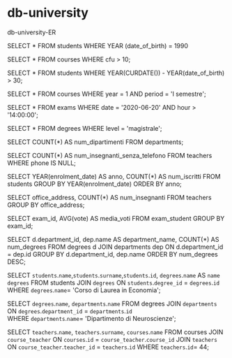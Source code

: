 # db-university

db-university-ER

<!-- SELECT -->
<!-- 1. Selezionare tutti gli studenti nati nel 1990 (160) -->

SELECT \*
FROM students
WHERE YEAR (date_of_birth) = 1990

<!-- 2. Selezionare tutti i corsi che valgono più di 10 crediti (479) -->

SELECT \*
FROM courses
WHERE cfu > 10;

<!-- 3. Selezionare tutti gli studenti che hanno più di 30 anni -->

SELECT \*
FROM students
WHERE YEAR(CURDATE()) - YEAR(date_of_birth) > 30;

<!-- 4. Selezionare tutti i corsi del primo semestre del primo anno di un qualsiasi corso di
laurea (286) -->

SELECT \*
FROM courses
WHERE year = 1
AND period = 'I semestre';

<!-- 5. Selezionare tutti gli appelli d'esame che avvengono nel pomeriggio (dopo le 14) del
20/06/2020 (21) -->

SELECT \*
FROM exams
WHERE date = '2020-06-20'
AND hour > '14:00:00';

<!-- 6. Selezionare tutti i corsi di laurea magistrale (38) -->

SELECT \*
FROM degrees
WHERE level = 'magistrale';

<!-- 7. Da quanti dipartimenti è composta l'università? (12) -->

SELECT COUNT(\*) AS num_dipartimenti
FROM departments;

<!-- 8. Quanti sono gli insegnanti che non hanno un numero di telefono? (50) -->

SELECT COUNT(\*) AS num_insegnanti_senza_telefono
FROM teachers
WHERE phone IS NULL;

<!-- GROUP -->
<!-- 1. Contare quanti iscritti ci sono stati ogni anno -->

SELECT YEAR(enrolment_date) AS anno, COUNT(\*) AS num_iscritti
FROM students
GROUP BY YEAR(enrolment_date)
ORDER BY anno;

<!-- 2. Contare gli insegnanti che hanno l'ufficio nello stesso edificio -->

SELECT office_address, COUNT(\*) AS num_insegnanti
FROM teachers
GROUP BY office_address;

<!-- 3. Calcolare la media dei voti di ogni appello d'esame -->

SELECT exam_id, AVG(vote) AS media_voti
FROM exam_student
GROUP BY exam_id;

<!-- 4. Contare quanti corsi di laurea ci sono per ogni dipartimento -->

SELECT d.department_id, dep.name AS department_name, COUNT(\*) AS num_degrees
FROM degrees d
JOIN departments dep ON d.department_id = dep.id
GROUP BY d.department_id, dep.name
ORDER BY num_degrees DESC;

<!-- QUERY CON JOIN -->
<!-- 1. Selezionare tutti gli studenti iscritti al Corso di Laurea in Economia -->

SELECT `students`.`name`,`students`.`surname`,`students`.`id`, `degrees`.`name` AS `name degrees`
FROM students
JOIN `degrees` ON `students`.`degree_id` = `degrees`.`id`  
WHERE `degrees`.`name`= 'Corso di Laurea in Economia';

<!-- 2. Selezionare tutti i Corsi di Laurea Magistrale del Dipartimento di
Neuroscienze -->

SELECT `degrees`.`name`, `departments`.`name`
FROM degrees
JOIN `departments` ON `degrees`.`department_id` = `departments`.`id`  
WHERE `departments`.`name`= 'Dipartimento di Neuroscienze';

<!-- 3. Selezionare tutti i corsi in cui insegna Fulvio Amato (id=44) -->

SELECT `teachers`.`name`, `teachers`.`surname`, `courses`.`name`
FROM courses
JOIN `course_teacher` ON `courses`.`id` = `course_teacher`.`course_id`
JOIN `teachers` ON `course_teacher`.`teacher_id` = `teachers`.`id`
WHERE `teachers`.`id`= 44;

<!-- 4. Selezionare tutti gli studenti con i dati relativi al corso di laurea a cui
sono iscritti e il relativo dipartimento, in ordine alfabetico per cognome e
nome -->

<!-- 5. Selezionare tutti i corsi di laurea con i relativi corsi e insegnanti -->

<!-- 6. Selezionare tutti i docenti che insegnano nel Dipartimento di
Matematica (54) -->

<!-- 7. BONUS: Selezionare per ogni studente il numero di tentativi sostenuti
per ogni esame, stampando anche il voto massimo. Successivamente,
filtrare i tentativi con voto minimo 18. -->
